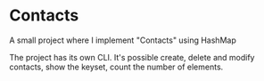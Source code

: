 # Contacts
A small project where I implement "Contacts" using HashMap

The project has its own CLI. It's possible create, delete and modify contacts, show the keyset, count the number of elements.
